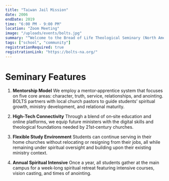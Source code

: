 ```yaml
---
title: "Taiwan Jail Mission"
date: 2006
endDate: 2019
time: "6:00 PM - 9:00 PM"
location: "Zoom Meeting"
image: "/uploads/events/bolts.jpg"
summary: "“Welcome to the Bread of Life Theological Seminary (North America) website!”"
tags: ["school", "community"]
registrationRequired: true
registrationLink: "https://bolts-na.org/"
---
```


# Seminary Features

1. **Mentorship Model**
   We employ a mentor‑apprentice system that focuses on five core areas: character, truth, service, relationships, and anointing. BOLTS partners with local church pastors to guide students’ spiritual growth, ministry development, and relational maturity.

2. **High‑Tech Connectivity**
   Through a blend of on‑site education and online platforms, we equip future ministers with the digital skills and theological foundations needed by 21st‑century churches.

3. **Flexible Study Environment**
   Students can continue serving in their home churches without relocating or resigning from their jobs, all while remaining under spiritual oversight and building upon their existing ministry context.

4. **Annual Spiritual Intensive**
   Once a year, all students gather at the main campus for a week‑long spiritual retreat featuring intensive courses, vision casting, and times of anointing.
